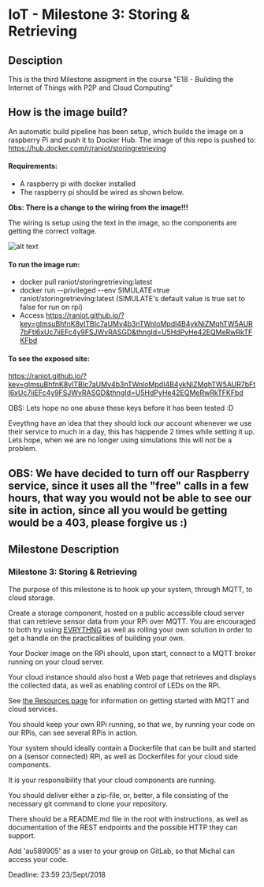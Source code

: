 # IoT - Milestone 3: Storing & Retrieving
## Desciption
This is the third Milestone assigment in the course "E18 - Building the Internet of Things with P2P and Cloud Computing"

## How is the image build?
An automatic build pipeline has been setup, which builds the image on a raspberry Pi and push it to Docker Hub.
The image of this repo is pushed to: https://hub.docker.com/r/raniot/storingretrieving

#### Requirements:
- A raspberry pi with docker installed
- The raspberry pi should be wired as shown below.

**Obs: There is a change to the wiring from the image!!!**

The wiring is setup using the text in the image, so the components are getting the correct voltage.

![alt text](https://github.com/Raniot/IoT-M2/blob/master/img/RaspberryGPIOSetup.png "Raspberry GPIO Setup")

#### To run the image run: 
- docker pull raniot/storingretrieving:latest
- docker run --privileged --env SIMULATE=true raniot/storingretrieving:latest (SIMULATE's default value is true set to false for run on rpi)
- Access https://raniot.github.io/?key=gImsuBhfnK8yITBIc7aUMv4b3nTWnloMpdI4B4ykNiZMqhTW5AUR7bFtl6xUc7iiEFc4y9FSJWvRASGD&thngId=U5HdPyHe42EQMeRwRkTFKFbd

#### To see the exposed site:
https://raniot.github.io/?key=gImsuBhfnK8yITBIc7aUMv4b3nTWnloMpdI4B4ykNiZMqhTW5AUR7bFtl6xUc7iiEFc4y9FSJWvRASGD&thngId=U5HdPyHe42EQMeRwRkTFKFbd

OBS: Lets hope no one abuse these keys before it has been tested :D

Eveythng have an idea that they should lock our account whenever we use their service to much in a day, this has happende 2 times while setting it up. Lets hope, when we are no longer using simulations this will not be a problem.

## OBS: We have decided to turn off our Raspberry service, since it uses all the "free" calls in a few hours, that way you would not be able to see our site in action, since all you would be getting would be a 403, please forgive us :)

## Milestone Description
### Milestone 3: Storing & Retrieving
The purpose of this milestone is to hook up your system, through MQTT, to cloud storage.

Create a storage component, hosted on a public accessible cloud server that can retrieve sensor data from your RPi over MQTT. You are encouraged to both try using [EVRYTHNG](https://evrythng.com/) as well as rolling your own solution in order to get a handle on the practicalities of building your own.

Your Docker image on the RPi should, upon start, connect to a MQTT broker running on your cloud server.

Your cloud instance should also host a Web page that retrieves and displays the collected data, as well as enabling control of LEDs on the RPi.

See [the Resources page](https://users-cs.au.dk/bouvin/dBIoTP2PC/2018/resources/#mqtt) for information on getting started with MQTT and cloud services.

You should keep your own RPi running, so that we, by running your code on our RPis, can see several RPis in action.

Your system should ideally contain a Dockerfile that can be built and started on a (sensor connected) RPi, as well as Dockerfiles for your cloud side components.

It is your responsibility that your cloud components are running.

You should deliver either a zip-file, or, better, a file consisting of the necessary git command to clone your repository.

There should be a README.md file in the root with instructions, as well as documentation of the REST endpoints and the possible HTTP they can support.

Add 'au589905' as a user to your group on GitLab, so that Michal can access your code.

Deadline: 23:59 23/Sept/2018
